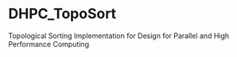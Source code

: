 # DHPC_TopoSort
Topological Sorting Implementation for Design for Parallel and High Performance Computing

